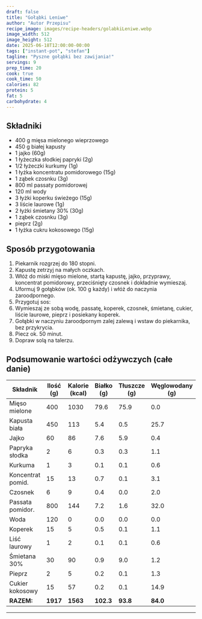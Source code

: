 ```yaml
---
draft: false
title: "Gołąbki Leniwe"
author: "Autor Przepisu"
recipe_image: images/recipe-headers/golabkiLeniwe.webp
image_width: 512
image_height: 512
date: 2025-06-18T12:00:00-00:00
tags: ["instant-pot", "stefan"]
tagline: "Pyszne gołąbki bez zawijania!"
servings: 9
prep_time: 20
cook: true
cook_time: 50
calories: 82
protein: 5
fat: 5
carbohydrate: 4
---
```


## Składniki

- 400 g mięsa mielonego wieprzowego
- 450 g białej kapusty
- 1 jajko (60g)
- 1 łyżeczka słodkiej papryki (2g)
- 1/2 łyżeczki kurkumy (1g)
- 1 łyżka koncentratu pomidorowego (15g)
- 1 ząbek czosnku (3g)
- 800 ml passaty pomidorowej
- 120 ml wody
- 3 łyżki koperku świeżego (15g)
- 3 liście laurowe (1g)
- 2 łyżki śmietany 30% (30g)
- 1 ząbek czosnku (3g)
- pieprz (2g)
- 1 łyżka cukru kokosowego (15g)

## Sposób przygotowania
1. Piekarnik rozgrzej do 180 stopni.
2. Kapustę zetrzyj na małych oczkach.
3. Włóż do miski mięso mielone, startą kapustę, jajko, przyprawy, koncentrat pomidorowy, przeciśnięty czosnek i dokładnie wymieszaj.
4. Uformuj 9 gołąbków (ok. 100 g każdy) i włóż do naczynia żaroodpornego.
5. Przygotuj sos:
6. Wymieszaj ze sobą wodę, passatę, koperek, czosnek, śmietanę, cukier, liście laurowe, pieprz i posiekany koperek.
7. Gołąbki w naczyniu żaroodpornym zalej zalewą i wstaw do piekarnika, bez przykrycia.
8. Piecz ok. 50 minut.
9. Dopraw solą na talerzu.

## Podsumowanie wartości odżywczych (całe danie)

| Składnik         | Ilość (g) | Kalorie (kcal) | Białko (g) | Tłuszcze (g) | Węglowodany (g) |
|------------------|-----------|---------------|------------|--------------|-----------------|
| Mięso mielone    | 400       | 1030          | 79.6       | 75.9         | 0.0             |
| Kapusta biała    | 450       | 113           | 5.4        | 0.5          | 25.7            |
| Jajko            | 60        | 86            | 7.6        | 5.9          | 0.4             |
| Papryka słodka   | 2         | 6             | 0.3        | 0.3          | 1.1             |
| Kurkuma          | 1         | 3             | 0.1        | 0.1          | 0.6             |
| Koncentrat pomid.| 15        | 13            | 0.7        | 0.1          | 3.1             |
| Czosnek          | 6         | 9             | 0.4        | 0.0          | 2.0             |
| Passata pomidor. | 800       | 144           | 7.2        | 1.6          | 32.0            |
| Woda             | 120       | 0             | 0.0        | 0.0          | 0.0             |
| Koperek          | 15        | 5             | 0.5        | 0.1          | 1.1             |
| Liść laurowy     | 1         | 2             | 0.1        | 0.1          | 0.6             |
| Śmietana 30%     | 30        | 90            | 0.9        | 9.0          | 1.2             |
| Pieprz           | 2         | 5             | 0.2        | 0.1          | 1.3             |
| Cukier kokosowy  | 15        | 57            | 0.2        | 0.1          | 14.9            |
| **RAZEM:**       | **1917**  | **1563**      | **102.3**  | **93.8**     | **84.0**        |

---